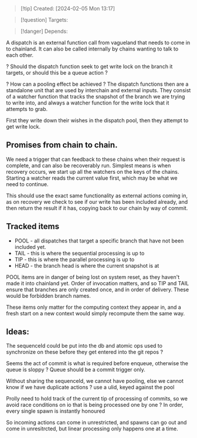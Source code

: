 
>[!tip] Created: [2024-02-05 Mon 13:17]

>[!question] Targets: 

>[!danger] Depends: 

A dispatch is an external function call from vagueland that needs to come in to chainland.  It can also be called internally by chains wanting to talk to each other.

? Should the dispatch function seek to get write lock on the branch it targets, or should this be a queue action ?

? How can a pooling effect be achieved ?
The dispatch functions then are a standalone unit that are used by interchain and external inputs.  They consist of a watcher function that tracks the snapshot of the branch we are trying to write into, and always a watcher function for the write lock that it attempts to grab.

First they write down their wishes in the dispatch pool, then they attempt to get write lock.

## Promises from chain to chain.
We need a trigger that can feedback to these chains when their request is complete, and can also be recoverably run.  Simplest means is when recovery occurs, we start up all the watchers on the keys of the chains.  Starting  a watcher reads the current value first, which may be what we need to continue.

This should use the exact same functionality as external actions coming in, as on recovery we check to see if our write has been included already, and then return the result if it has, copying back to our chain by way of commit.

## Tracked items
- POOL - all dispatches that target a specific branch that have not been included yet.  
- TAIL - this is where the sequential processing is up to
- TIP - this is where the parallel processing is up to
- HEAD - the branch head is where the current snapshot is at

POOL items are in danger of being lost on system reset, as they haven't made it into chainland yet.
Order of invocation matters, and so TIP and TAIL ensure that branches are only created once, and in order of delivery.
These would be forbidden branch names.

These items only matter for the computing context they appear in, and a fresh start on a new context would simply recompute them the same way.
## Ideas:
The sequenceId could be put into the db and atomic ops used to synchronize on these before they get entered into the git repos ?

Seems the act of commit is what is required before enqueue, otherwise the queue is sloppy ?  Queue should be a commit trigger only.

Without sharing the sequenceId, we cannot have pooling, else we cannot know if we have duplicate actions ?
use a ulid, keyed against the pool

Prolly need to hold track of the current tip of processing of commits, so we avoid race conditions on io that is being processed one by one ?
In order, every single spawn is instantly honoured

So incoming actions can come in unrestricted, and spawns can go out and come in unresitrcted, but linear processing only happens one at a time.